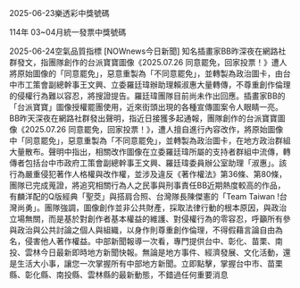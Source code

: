 
2025-06-23樂透彩中獎號碼

                                
114年 03~04月統一發票中獎號碼
                             
2025-06-24空氣品質指標
                              [NOWnews今日新聞] 知名插畫家BB昨深夜在網路社群發文，指團隊創作的台派寶寶圖像《2025.07.26 同意罷免，回家投票！》遭人將原始圖像的「同意罷免」，惡意重製為「不同意罷免」，並轉製為政治圖卡，由台中市工策會副總幹事王文興、立委羅廷瑋辦助理賴淑惠大量轉傳，不尊重創作倫理的侵權行為難以容忍，將搜證提告。羅廷瑋團隊目前尚未作出回應。插畫家BB的「台派寶寶」圖像授權罷團使用，近來街頭出現的各種宣傳圖案令人眼睛一亮。BB昨天深夜在網路社群發出聲明，指近日接獲多起通報，團隊創作的台派寶寶圖像《2025.07.26 同意罷免，回家投票！》，遭人擅自進行內容改作，將原始圖像中「同意罷免」，惡意重製為「不同意罷免」，並轉製為政治圖卡，在地方政治群組大量散布。聲明中指出，相關改作圖像在立委羅廷瑋所屬的支持者群組中流傳，轉傳者包括台中市政府工策會副總幹事王文興、羅廷瑋委員辦公室助理「淑惠」。該行為嚴重侵犯著作人格權與改作權，並涉及違反《著作權法》第36條、第80條，團隊已完成蒐證，將追究相關行為人之民事與刑事責任BB近期熱度較高的作品，有麟洋配的Q版經典「聖茭」與搭肩合照、台灣隊長陳傑憲的「Team Taiwan !台灣尚勇」。團隊強調，圖像創作並非公共財產，採取法律行動的根本原因，與政治立場無關，而是基於對創作者基本權益的維護、對侵權行為的零容忍，呼籲所有參與政治與公共討論之個人與組織，以身作則尊重創作倫理，不得假藉言論自由為名，侵害他人著作權益。中部新聞報導一次看，專門提供台中、彰化、苗栗、南投、雲林今日最新即時地方新聞快報。無論是地方事件、經濟發展、文化活動，還是生活大小事，讓您一次掌握所有中部地方新聞。立即點擊，掌握台中市、苗栗縣、彰化縣、南投縣、雲林縣的最新動態，不錯過任何重要消息